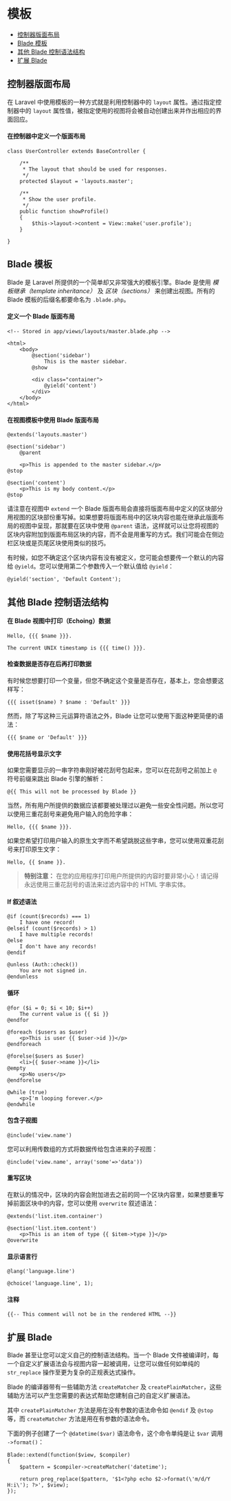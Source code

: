 # 模板

- [控制器版面布局](#controller-layouts)
- [Blade 模板](#blade-templating)
- [其他 Blade 控制语法结构](#other-blade-control-structures)
- [扩展 Blade](#extending-blade)

<a name="controller-layouts"></a>
## 控制器版面布局

在 Laravel 中使用模板的一种方式就是利用控制器中的 `layout` 属性。通过指定控制器中的 `layout` 属性值，被指定使用的视图将会被自动创建出来并作出相应的界面回应。

#### 在控制器中定义一个版面布局

	class UserController extends BaseController {

		/**
		 * The layout that should be used for responses.
		 */
		protected $layout = 'layouts.master';

		/**
		 * Show the user profile.
		 */
		public function showProfile()
		{
			$this->layout->content = View::make('user.profile');
		}

	}

<a name="blade-templating"></a>
## Blade 模板

Blade 是 Laravel 所提供的一个简单却又非常强大的模板引擎。Blade 是使用 _模板继承（template inheritance）_ 及 _区块（sections）_ 来创建出视图。所有的 Blade 模板的后缀名都要命名为 `.blade.php`。

#### 定义一个 Blade 版面布局

	<!-- Stored in app/views/layouts/master.blade.php -->

	<html>
		<body>
			@section('sidebar')
				This is the master sidebar.
			@show

			<div class="container">
				@yield('content')
			</div>
		</body>
	</html>

#### 在视图模板中使用 Blade 版面布局

	@extends('layouts.master')

	@section('sidebar')
		@parent

		<p>This is appended to the master sidebar.</p>
	@stop

	@section('content')
		<p>This is my body content.</p>
	@stop

请注意在视图中 `extend` 一个 Blade 版面布局会直接将版面布局中定义的区块部分用视图的区块部份重写掉。如果想要将版面布局中的区块内容也能在继承此版面布局的视图中呈现，那就要在区块中使用 `@parent` 语法，这样就可以让您将视图的区块内容附加到版面布局区块的内容，而不会是用重写的方式。我们可能会在侧边栏区块或是页尾区块使用类似的技巧。

有时候，如您不确定这个区块内容有没有被定义，您可能会想要传一个默认的内容给 `@yield`。您可以使用第二个参数传入一个默认值给 `@yield`：

	@yield('section', 'Default Content');

<a name="other-blade-control-structures"></a>
## 其他 Blade 控制语法结构

#### 在 Blade 视图中打印（Echoing）数据

	Hello, {{{ $name }}}.

	The current UNIX timestamp is {{{ time() }}}.

#### 检查数据是否存在后再打印数据

有时候您想要打印一个变量，但您不确定这个变量是否存在，基本上，您会想要这样写：

	{{{ isset($name) ? $name : 'Default' }}}

然而，除了写这种三元运算符语法之外，Blade 让您可以使用下面这种更简便的语法：

	{{{ $name or 'Default' }}}

#### 使用花括号显示文字

如果您需要显示的一串字符串刚好被花刮号包起来，您可以在花刮号之前加上 `@` 符号前缀来跳出 Blade 引擎的解析：

	@{{ This will not be processed by Blade }}

当然，所有用户所提供的数据应该都要被处理过以避免一些安全性问题。所以您可以使用三重花刮号来避免用户输入的危险字串：

	Hello, {{{ $name }}}.

如果您希望打印用户输入的原生文字而不希望跳脱这些字串，您可以使用双重花刮号来打印原生文字：

	Hello, {{ $name }}.

> **特别注意：** 在您的应用程序打印用户所提供的内容时要非常小心！请记得永远使用三重花刮号的语法来过滤内容中的 HTML 字串实体。

#### If 叙述语法

	@if (count($records) === 1)
		I have one record!
	@elseif (count($records) > 1)
		I have multiple records!
	@else
		I don't have any records!
	@endif

	@unless (Auth::check())
		You are not signed in.
	@endunless

#### 循环

	@for ($i = 0; $i < 10; $i++)
		The current value is {{ $i }}
	@endfor

	@foreach ($users as $user)
		<p>This is user {{ $user->id }}</p>
	@endforeach

	@forelse($users as $user)
		<li>{{ $user->name }}</li>
	@empty
		<p>No users</p>
	@endforelse

	@while (true)
		<p>I'm looping forever.</p>
	@endwhile

#### 包含子视图

	@include('view.name')

您可以利用传数组的方式将数据传给包含进来的子视图：

	@include('view.name', array('some'=>'data'))

#### 重写区块

在默认的情况中，区块的内容会附加进去之前的同一个区块内容里，如果想要重写掉前面区块中的内容，您可以使用 `overwrite` 叙述语法：

	@extends('list.item.container')

	@section('list.item.content')
		<p>This is an item of type {{ $item->type }}</p>
	@overwrite

#### 显示语言行

	@lang('language.line')

	@choice('language.line', 1);

#### 注释

	{{-- This comment will not be in the rendered HTML --}}

<a name="extending-blade"></a>
## 扩展 Blade

Blade 甚至让您可以定义自己的控制语法结构。当一个 Blade 文件被编译时，每一个自定义扩展语法会与视图内容一起被调用，让您可以做任何如单纯的 `str_replace` 操作至更为复杂的正规表达式操作。

Blade 的编译器带有一些辅助方法 `createMatcher` 及 `createPlainMatcher`，这些辅助方法可以产生您需要的表达式帮助您建制自己的自定义扩展语法。

其中 `createPlainMatcher` 方法是用在没有参数的语法命令如 `@endif` 及 `@stop` 等，而 `createMatcher` 方法是用在有参数的语法命令。

下面的例子创建了一个 `@datetime($var)` 语法命令，这个命令单纯是让 `$var` 调用 `->format()`：

	Blade::extend(function($view, $compiler)
	{
		$pattern = $compiler->createMatcher('datetime');

		return preg_replace($pattern, '$1<?php echo $2->format(\'m/d/Y H:i\'); ?>', $view);
	});
